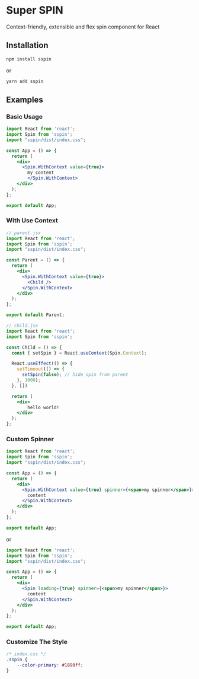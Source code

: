 # Super SPIN

Context-friendly, extensible and flex spin component for React

## Installation

```bash
npm install sspin
```

or

```bash
yarn add sspin
```

## Examples

### Basic Usage

```jsx
import React from 'react';
import Spin from 'sspin';
import "sspin/dist/index.css";

const App = () => {
  return (
    <div>
      <Spin.WithContext value={true}>
        my content
        </Spin.WithContext>
    </div>
  );
};

export default App;
```

### With Use Context

```jsx
// parent.jsx
import React from 'react';
import Spin from 'sspin';
import "sspin/dist/index.css";

const Parent = () => {
  return (
    <div>
      <Spin.WithContext value={true}>
        <Child />
      </Spin.WithContext>
    </div>
  );
};

export default Parent;

// child.jsx
import React from 'react';
import Spin from 'sspin';

const Child = () => {
  const { setSpin } = React.useContext(Spin.Context);

  React.useEffect(() => {
    setTimeout(() => {
      setSpin(false); // hide spin from parent
    }, 1000);
  }, [])

  return (
    <div>
        hello world!
    </div>
  );
};
```

### Custom Spinner

```jsx
import React from 'react';
import Spin from 'sspin';
import "sspin/dist/index.css";

const App = () => {
  return (
    <div>
      <Spin.WithContext value={true} spinner={<span>my spinner</span>}>
        content
      </Spin.WithContext>
    </div>
  );
};

export default App;
```

or

```jsx
import React from 'react';
import Spin from 'sspin';
import "sspin/dist/index.css";

const App = () => {
  return (
    <div>
      <Spin loading={true} spinner={<span>my spinner</span>}>
        content
      </Spin.WithContext>
    </div>
  );
};

export default App;
```

### Customize The Style

```css
/* index.css */
.sspin {
    --color-primary: #1890ff;
}
```
